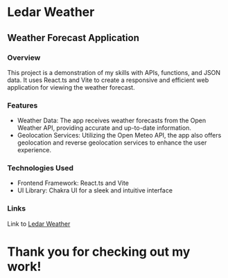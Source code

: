 # Ledar Weather

## Weather Forecast Application

### Overview

This project is a demonstration of my skills with APIs, functions, and JSON data. It uses React.ts and Vite to create a responsive and efficient web application for viewing the weather forecast.

### Features

- Weather Data: The app receives weather forecasts from the Open Weather API, providing accurate and up-to-date information.
- Geolocation Services: Utilizing the Open Meteo API, the app also offers geolocation and reverse geolocation services to enhance the user experience.

### Technologies Used

- Frontend Framework: React.ts and Vite
- UI Library: Chakra UI for a sleek and intuitive interface

### Links

Link to [Ledar Weather](https://ledar-weather-build.netlify.app/) 

# Thank you for checking out my work!